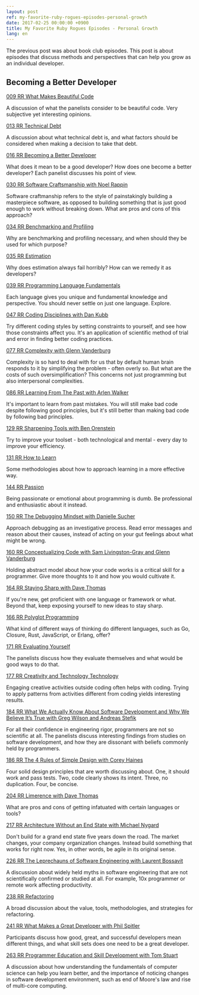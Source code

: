 ```yaml
---
layout: post
ref: my-favorite-ruby-rogues-episodes-personal-growth
date: 2017-02-25 00:00:00 +0900
title: My Favorite Ruby Rogues Episodes - Personal Growth
lang: en
---
```


The previous post was about book club episodes. This post is about episodes
that discuss methods and perspectives that can help you grow as an individual
developer.

## Becoming a Better Developer

[009 RR What Makes Beautiful Code](https://devchat.tv/ruby-rogues/what-makes-beautiful-code)

A discussion of what the panelists consider to be beautiful code. Very
subjective yet interesting opinions.

[013 RR Technical Debt](https://devchat.tv/ruby-rogues/013-rr-technical-debt)

A discussion about what technical debt is, and what factors should be
considered when making a decision to take that debt.

[016 RR Becoming a Better Developer](https://devchat.tv/ruby-rogues/016-rr-becoming-a-better-developer)

What does it mean to be a good developer? How does one become a better
developer? Each panelist discusses his point of view.

[030 RR Software Craftsmanship with Noel Rappin](https://devchat.tv/ruby-rogues/030-rr-software-craftsmanship-with-noel-rappin)

Software craftmanship refers to the style of painstakingly building
a masterpiece software, as opposed to building something that is just good
enough to work without breaking down. What are pros and cons of this approach?

[034 RR Benchmarking and Profiling](https://devchat.tv/ruby-rogues/034-rr-benchmarking-and-profiling)

Why are benchmarking and profiling necessary, and when should they be used for
which purpose?

[035 RR Estimation](https://devchat.tv/ruby-rogues/035-rr-estimation)

Why does estimation always fail horribly? How can we remedy it as developers?

[039 RR Programming Language Fundamentals](https://devchat.tv/ruby-rogues/039-rr-programming-language-fundamentals)

Each language gives you unique and fundamental knowledge and perspective. You
should never settle on just one language. Explore.

[047 RR Coding Disciplines with Dan Kubb](https://devchat.tv/ruby-rogues/047-rr-coding-disciplines-with-dan-kubb)

Try different coding styles by setting constraints to yourself, and see how
those constraints affect you. It's an application of scientific method of trial
and error in finding better coding practices.

[077 RR Complexity with Glenn Vanderburg](https://devchat.tv/ruby-rogues/077-rr-complexity-with-glenn-vanderburg)

Complexity is so hard to deal with for us that by default human brain responds
to it by simplifying the problem - often overly so. But what are the costs of
such oversimplification? This concerns not just programming but also
interpersonal complexities.

[086 RR Learning From The Past with Arlen Walker](https://devchat.tv/ruby-rogues/086-rr-learning-from-the-past-with-arlen-walker)

It's important to learn from past mistakes. You will still make bad code
despite following good principles, but it's still better than making bad code
by following bad principles. 

[129 RR Sharpening Tools with Ben Orenstein](https://devchat.tv/ruby-rogues/129-rr-sharpening-tools-with-ben-orenstein)

Try to improve your toolset - both technological and mental - every day to
improve your efficiency.

[131 RR How to Learn](https://devchat.tv/ruby-rogues/131-rr-how-to-learn)

Some methodologies about how to approach learning in a more effective way.

[144 RR Passion](https://devchat.tv/ruby-rogues/144-rr-passion)

Being passionate or emotional about programming is dumb. Be professional and
enthusiastic about it instead. 

[150 RR The Debugging Mindset with Danielle Sucher](https://devchat.tv/ruby-rogues/150-rr-the-debugging-mindset-with-danielle-sucher)

Approach debugging as an investigative process. Read error messages and reason
about their causes, instead of acting on your gut feelings about what might be
wrong.

[160 RR Conceptualizing Code with Sam Livingston-Gray and Glenn Vanderburg](https://devchat.tv/ruby-rogues/160-rr-conceptualizing-code-with-sam-livingston-gray-and-glenn-vanderburg)

Holding abstract model about how your code works is a critical skill for
a programmer. Give more thoughts to it and how you would cultivate it.

[164 RR Staying Sharp with Dave Thomas](https://devchat.tv/ruby-rogues/164-rr-staying-sharp-with-dave-thomas)

If you're new, get proficient with one language or framework or what. Beyond
that, keep exposing yourself to new ideas to stay sharp. 

[166 RR Polyglot Programming](https://devchat.tv/ruby-rogues/166-rr-polyglot-programming)

What kind of different ways of thinking do different languages, such as Go,
Closure, Rust, JavaScript, or Erlang, offer?

[171 RR Evaluating Yourself](https://devchat.tv/ruby-rogues/171-rr-evaluating-yourself)

The panelists discuss how they evaluate themselves and what would be good ways
to do that.

[177 RR Creativity and Technology Technology](https://devchat.tv/ruby-rogues/177-rr-creativity-and-technology)

Engaging creative activities outside coding often helps with coding. Trying to
apply patterns from activities different from coding yields interesting
results.

[184 RR What We Actually Know About Software Development and Why We Believe
It’s True with Greg Wilson and Andreas Stefik](https://devchat.tv/ruby-rogues/184-rr-what-we-actually-know-about-software-development-and-why-we-believe-its-true-with-greg-wilson-and-andreas-stefik)

For all their confidence in engineering rigor, programmers are not so
scientific at all. The panelists discuss interesting findings from studies on
software development, and how they are dissonant with beliefs commonly held by
programmers.

[186 RR The 4 Rules of Simple Design with Corey Haines](https://devchat.tv/ruby-rogues/186-rr-the-4-rules-of-simple-design-with-corey-haines)

Four solid design principles that are worth discussing about. One, it should
work and pass tests. Two, code clearly shows its intent. Three, no duplication.
Four, be concise.

[204 RR Limerence with Dave Thomas](https://devchat.tv/ruby-rogues/204-rr-limerence-with-dave-thomas)

What are pros and cons of getting infatuated with certain languages or tools?

[217 RR Architecture Without an End State with Michael Nygard](https://devchat.tv/ruby-rogues/217-rr-architecture-without-an-end-state-with-michael-nygard)

Don't build for a grand end state five years down the road. The market changes,
your company organization changes. Instead build something that works for right
now. Yes, in other words, be agile in its original sense.

[226 RR The Leprechauns of Software Engineering with Laurent Bossavit](https://devchat.tv/ruby-rogues/226-rr-the-leprechauns-of-software-engineering-with-laurent-bossavit)

A discussion about widely held myths in software engineering that are not
scientifically confirmed or studied at all. For example, 10x programmer or
remote work affecting productivity.

[238 RR Refactoring](https://devchat.tv/ruby-rogues/238-rr-refactoring)

A broad discussion about the value, tools, methodologies, and strategies for
refactoring.

[241 RR What Makes a Great Developer with Phil Spitler](https://devchat.tv/ruby-rogues/241-rr-what-makes-a-great-developer-with-phil-spitler)

Participants discuss how good, great, and successful developers mean different
things, and what skill sets does one need to be a great developer.

[263 RR Programmer Education and Skill Development with Tom Stuart](https://devchat.tv/ruby-rogues/263-rr-programmer-education-and-skill-development-with-tom-stuart)

A discussion about how understanding the fundamentals of computer science can
help you learn better, and the importance of noticing changes in software
development environment, such as end of Moore's law and rise of multi-core
computing.
